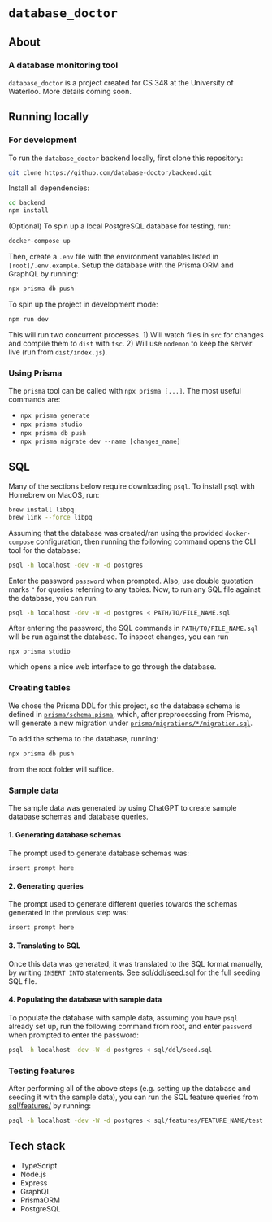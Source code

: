 # `database_doctor`

## About

### A database monitoring tool

`database_doctor` is a project created for CS 348 at the University of Waterloo. More details coming soon.

## Running locally

### For development

To run the `database_doctor` backend locally, first clone this repository:

```bash
git clone https://github.com/database-doctor/backend.git
```

Install all dependencies:

```bash
cd backend
npm install
```

(Optional) To spin up a local PostgreSQL database for testing, run:

```bash
docker-compose up
```

Then, create a `.env` file with the environment variables listed in `[root]/.env.example`. Setup the database with the Prisma ORM and GraphQL by running:

```bash
npx prisma db push
```

To spin up the project in development mode:

```bash
npm run dev
```

This will run two concurrent processes. 1) Will watch files in `src` for changes and compile them to `dist` with `tsc`. 2) Will use `nodemon` to keep the server live (run from `dist/index.js`).

### Using Prisma

The `prisma` tool can be called with `npx prisma [...]`. The most useful commands are:

- `npx prisma generate`
- `npx prisma studio`
- `npx prisma db push`
- `npx prisma migrate dev --name [changes_name]`

## SQL

Many of the sections below require downloading `psql`. To install `psql` with Homebrew on MacOS, run:
```bash
brew install libpq
brew link --force libpq
```

Assuming that the database was created/ran using the provided `docker-compose` configuration, then running the following command opens the CLI tool for the database:
```bash
psql -h localhost -dev -W -d postgres
```
Enter the password `password` when prompted. Also, use double quotation marks `"` for queries referring to any tables. Now, to run any SQL file against the database, you can run:
```bash
psql -h localhost -dev -W -d postgres < PATH/TO/FILE_NAME.sql
```
After entering the password, the SQL commands in `PATH/TO/FILE_NAME.sql`  will be run against the database. To inspect changes, you can run
```
npx prisma studio
```
which opens a nice web interface to go through the database.

### Creating tables

We chose the Prisma DDL for this project, so the database schema is defined in [`prisma/schema.pisma`](prisma/schema.prisma), which, after preprocessing from Prisma, will generate a new migration under [`prisma/migrations/*/migration.sql`](prisma/migrations).

To add the schema to the database, running:
```bash
npx prisma db push
```
from the root folder will suffice.

### Sample data

The sample data was generated by using ChatGPT to create sample database schemas and database queries.

#### 1. Generating database schemas

The prompt used to generate database schemas was:
```
insert prompt here
```

#### 2. Generating queries

The prompt used to generate different queries towards the schemas generated in the previous step was:
```
insert prompt here
```

#### 3. Translating to SQL

Once this data was generated, it was translated to the SQL format manually, by writing `INSERT INTO` statements. See [sql/ddl/seed.sql](sql/ddl/seed.sql) for the full seeding SQL file.

#### 4. Populating the database with sample data

To populate the database with sample data, assuming you have `psql` already set up, run the following command from root, and enter `password` when prompted to enter the password:
```bash
psql -h localhost -dev -W -d postgres < sql/ddl/seed.sql
```

### Testing features

After performing all of the above steps (e.g. setting up the database and seeding it with the sample data), you can run the SQL feature queries from [sql/features/](sql/features/) by running:
```bash
psql -h localhost -dev -W -d postgres < sql/features/FEATURE_NAME/test.sql
```

## Tech stack

- TypeScript
- Node.js
- Express
- GraphQL
- PrismaORM
- PostgreSQL
